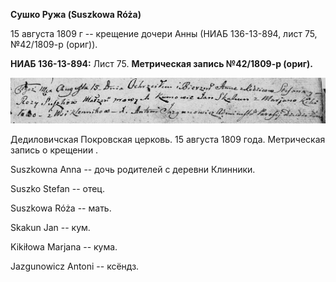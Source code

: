 **Сушко Ружа (Suszkowa Róża)**

15 августа 1809 г -- крещение дочери Анны (НИАБ 136-13-894, лист 75,
№42/1809-р (ориг)).

**НИАБ 136-13-894:** Лист 75. **Метрическая запись №42/1809-р (ориг).**

![](./media/9af82ff997c016c546e252e77f3e640815d0ec87.png)

Дедиловичская Покровская церковь. 15 августа 1809 года. Метрическая
запись о крещении .

Suszkowna Anna -- дочь родителей с деревни Клинники.

Suszko Stefan -- отец.

Suszkowa Róża -- мать.

Skakun Jan -- кум.

Kikiłowa Marjana -- кума.

Jazgunowicz Antoni -- ксёндз.
